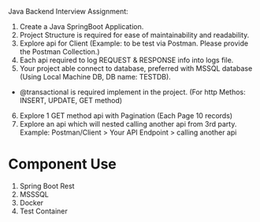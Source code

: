 Java Backend Interview Assignment:
1. Create a Java SpringBoot Application.
2. Project Structure is required for ease of maintainability and readability.
3. Explore api for Client (Example: to be test via Postman. Please provide the Postman Collection.)
4. Each api required to log REQUEST &amp; RESPONSE info into logs file.
5. Your project able connect to database, preferred with MSSQL database (Using Local Machine DB,
DB name: TESTDB).
- @transactional is required implement in the project. (For http Methos: INSERT, UPDATE, GET
method)
6. Explore 1 GET method api with Pagination (Each Page 10 records)
7. Explore an api which will nested calling another api from 3rd party.
Example: Postman/Client &gt; Your API Endpoint &gt; calling another api

Component Use
==============
1. Spring Boot Rest
2. MSSSQL
3. Docker
4. Test Container

